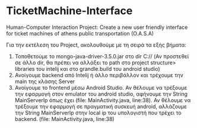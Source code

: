 # TicketMachine-Interface
Human-Computer Interaction Project: Create a new user friendly interface for ticket machines of athens public transportation (O.A.S.A)

Για την εκτέλεση του Project, ακολουθούμε με τη σειρά τα εξής βήματα:
1.	Τοποθετούμε το mongo-java-driver-3.5.0.jar στο dir C:// (Αν προστεθεί σε άλλο dir, θα πρέπει να αλλάξει το path στo project structure> libraries του intelij και στο grandle.build του android studio)
2.	Ανοίγουμε backend από Intelij ή άλλο περιβάλλον και τρέχουμε την main της κλάσης Server
3.	Ανοίγουμε το frontend μέσω Android Studio. Αν θέλουμε να τρέξουμε την εφαρμογή στον emulator του android studio, αφήνουμε την String MainServerIp όπως έχει (file: MainActivity.java, line:38). Αν θέλουμε να τρέξουμε την εφαρμογή σε πραγματική συσκευή android, αλλάζουμε την String MainServerIp στην local ip του υπολογιστή που τρέχει το backend. (file: MainActivity.java, line:38)
